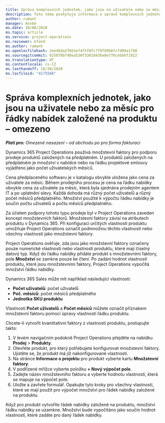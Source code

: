 ```yaml
---
title: Správa komplexních jednotek, jako jsou na uživatele nebo za měsíc pro řádky nabídek založené na produktu – omezeno
description: Toto téma poskytuje informace o správě komplexních jednotek pro řádky nabídek založených na projektu.
author: rumant
manager: Annbe
ms.date: 10/06/2020
ms.topic: article
ms.service: project-operations
ms.reviewer: kfend
ms.author: rumant
ms.openlocfilehash: 2ee46da2f663ef4f5f8fc7f9f89b6fcfd09a1798
ms.sourcegitcommit: 625878bf48ea530f3381843be0e778cebbbf1922
ms.translationtype: HT
ms.contentlocale: cs-CZ
ms.lasthandoff: 10/30/2020
ms.locfileid: "4175568"
---
```

# <a name="managing-complex-units-such-as-per-user-per-month-for-product-based-quote-lines---lite"></a>Správa komplexních jednotek, jako jsou na uživatele nebo za měsíc pro řádky nabídek založené na produktu – omezeno

_**Platí pro:** Omezené nasazení – od obchodu po pro forma fakturaci_

Dynamics 365 Project Operations používá množstevní faktory pro podporu prodeje produktů založených na předplatném. U produktů založených na předplatném je množství v nabídce nebo na řádku projektové smlouvy vyjádřeno jako počet uživatelských měsíců.

Cena předplaceného softwaru je v katalogu obvykle uložena jako cena za uživatele za měsíc. Během prodejního procesu je cena na řádku nabídky obvykle cena za uživatele za měsíc, která byla sjednána prodejním agentem IT a po uplatnění slevy. Každá dohoda má různý počet uživatelů a různý počet měsíců předplatného. Množství použité k výpočtu řádku nabídky je součin počtu uživatelů a počtu měsíců předplatného.

Za účelem podpory tohoto typu prodeje byl v Project Operations zaveden koncept množstevních faktorů. Množstevní faktory závisí na atributech produktu v Dynamics 365. Při konfiguraci určitých vlastností produktu umožňuje Project Operations označit podmnožinu těchto vlastností nebo všechny vlastnosti jako množstevní faktory.

Project Operations ověřuje, zda jsou jako množstevní faktory označeny pouze numerické vlastnosti nebo vlastnosti produktu, které mají číselný datový typ. Když do řádku nabídky přidáte produkt s množstevními faktory, pole **Množství** se zamkne pouze ke čtení. Po zadání hodnot vlastností produktu, které jsou množstevními faktory, Project Operations vypočítá množství řádku nabídky.

Dynamics 365 Sales může mít například následující vlastnosti:

- **Počet uživatelů**: počet uživatelů
- **Poč. měsíců**: počet měsíců předplatného
- **Jednotka SKU produktu**

Vlastnosti **Počet uživatelů** a **Počet měsíců** můžete označit příznakem množstevní faktoru pomocí úpravy vlastností řádku produktu.

Chcete-li vytvořit kvantitativní faktory z vlastností produktu, postupujte takto:

1. V levém navigačním podokně Project Operations přejděte na nabídku **Prodej** > **Produkty**.
2. Otevřete produkt, pro který potřebujete konfigurovat množstevní faktory. Ujistěte se, že produkt má již nakonfigurované vlastnosti.
3. Na stránce **Informace o projektu** pro produkt vyberte kartu **Množstevní faktory**.
4. V podřízené mřížce vyberte položku **+ Nový výpočet pole**.
5. Zadejte název množstevního faktoru a vyberte hodnotu vlastnosti, která se mapuje na výpočet pole.
6. Uložte a zavřete formulář. Opakujte tyto kroky pro všechny vlastnosti, které se mají použít pro výpočet množství pro řádek nabídky založené na produktu.

Když pro produkt vytvoříte řádek nabídky založené na produktu, množství řádku nabídky se uzamkne. Množství bude vypočítáno jako součin hodnot vlastností, které zadáte pro daný řádek nabídky.
